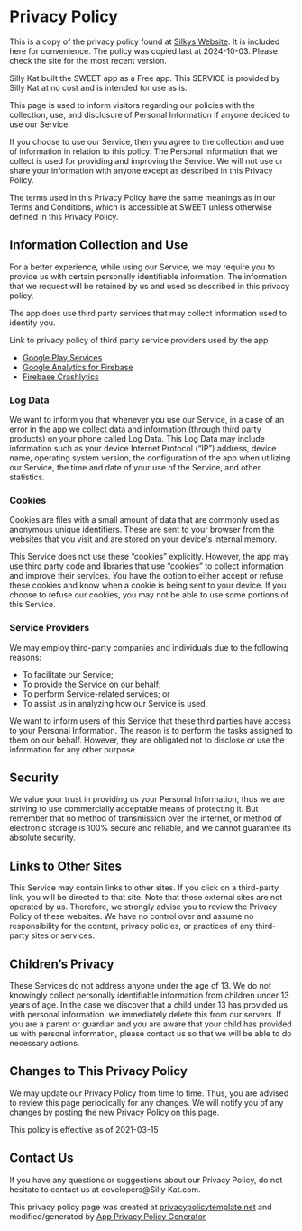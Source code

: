 # Privacy Policy

This is a copy of the privacy policy found at [Silkys Website](https://sweet.silkypants.dev/). It is included here
for convenience.
The policy was copied last at 2024-10-03. Please check the site for the most recent version.

Silly Kat built the SWEET app as a Free app. This SERVICE is provided by Silly Kat at no cost and is intended for use as
is.

This page is used to inform visitors regarding our policies with the collection, use, and disclosure of Personal
Information if anyone decided to use our Service.

If you choose to use our Service, then you agree to the collection and use of information in relation to this policy.
The Personal Information that we collect is used for providing and improving the Service. We will not use or share your
information with anyone except as described in this Privacy Policy.

The terms used in this Privacy Policy have the same meanings as in our Terms and Conditions, which is accessible at
SWEET unless otherwise defined in this Privacy Policy.

## Information Collection and Use

For a better experience, while using our Service, we may require you to provide us with certain personally identifiable
information. The information that we request will be retained by us and used as described in this privacy policy.

The app does use third party services that may collect information used to identify you.

Link to privacy policy of third party service providers used by the app

- [Google Play Services](https://www.google.com/policies/privacy/)
- [Google Analytics for Firebase](https://firebase.google.com/policies/analytics)
- [Firebase Crashlytics](https://firebase.google.com/support/privacy/)

### Log Data

We want to inform you that whenever you use our Service, in a case of an error in the app we collect data and
information (through third party products) on your phone called Log Data. This Log Data may include information such as
your device Internet Protocol (“IP”) address, device name, operating system version, the configuration of the app when
utilizing our Service, the time and date of your use of the Service, and other statistics.

### Cookies

Cookies are files with a small amount of data that are commonly used as anonymous unique identifiers. These are sent to
your browser from the websites that you visit and are stored on your device's internal memory.

This Service does not use these “cookies” explicitly. However, the app may use third party code and libraries that use
“cookies” to collect information and improve their services. You have the option to either accept or refuse these
cookies and know when a cookie is being sent to your device. If you choose to refuse our cookies, you may not be able to
use some portions of this Service.

### Service Providers

We may employ third-party companies and individuals due to the following reasons:

- To facilitate our Service;
- To provide the Service on our behalf;
- To perform Service-related services; or
- To assist us in analyzing how our Service is used.

We want to inform users of this Service that these third parties have access to your Personal Information. The reason is
to perform the tasks assigned to them on our behalf. However, they are obligated not to disclose or use the information
for any other purpose.

## Security

We value your trust in providing us your Personal Information, thus we are striving to use commercially acceptable means
of protecting it. But remember that no method of transmission over the internet, or method of electronic storage is 100%
secure and reliable, and we cannot guarantee its absolute security.

## Links to Other Sites

This Service may contain links to other sites. If you click on a third-party link, you will be directed to that site.
Note that these external sites are not operated by us. Therefore, we strongly advise you to review the Privacy Policy of
these websites. We have no control over and assume no responsibility for the content, privacy policies, or practices of
any third-party sites or services.

## Children’s Privacy

These Services do not address anyone under the age of 13. We do not knowingly collect personally identifiable
information from children under 13 years of age. In the case we discover that a child under 13 has provided us with
personal information, we immediately delete this from our servers. If you are a parent or guardian and you are aware
that your child has provided us with personal information, please contact us so that we will be able to do necessary
actions.

## Changes to This Privacy Policy

We may update our Privacy Policy from time to time. Thus, you are advised to review this page periodically for any
changes. We will notify you of any changes by posting the new Privacy Policy on this page.

This policy is effective as of 2021-03-15

## Contact Us

If you have any questions or suggestions about our Privacy Policy, do not hesitate to contact us at developers@Silly
Kat.com.

This privacy policy page was created at [privacypolicytemplate.net](https://privacypolicytemplate.net/) and
modified/generated by [App Privacy Policy Generator](https://app-privacy-policy-generator.nisrulz.com/)
